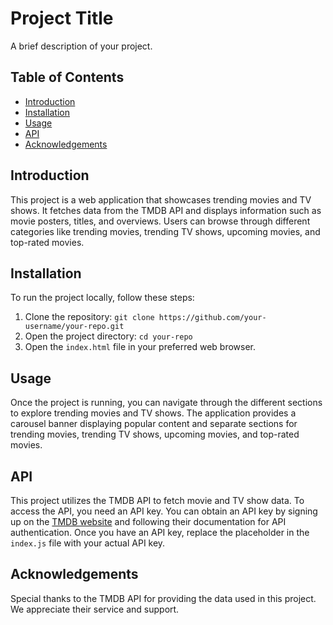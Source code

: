 # Project Title

A brief description of your project.

## Table of Contents

- [Introduction](#introduction)
- [Installation](#installation)
- [Usage](#usage)
- [API](#api)
- [Acknowledgements](#acknowledgements)

## Introduction

This project is a web application that showcases trending movies and TV shows. It fetches data from the TMDB API and displays information such as movie posters, titles, and overviews. Users can browse through different categories like trending movies, trending TV shows, upcoming movies, and top-rated movies.

## Installation

To run the project locally, follow these steps:

1. Clone the repository: `git clone https://github.com/your-username/your-repo.git`
2. Open the project directory: `cd your-repo`
3. Open the `index.html` file in your preferred web browser.

## Usage

Once the project is running, you can navigate through the different sections to explore trending movies and TV shows. The application provides a carousel banner displaying popular content and separate sections for trending movies, trending TV shows, upcoming movies, and top-rated movies.

## API

This project utilizes the TMDB API to fetch movie and TV show data. To access the API, you need an API key. You can obtain an API key by signing up on the [TMDB website](https://www.themoviedb.org/) and following their documentation for API authentication. Once you have an API key, replace the placeholder in the `index.js` file with your actual API key.

## Acknowledgements

Special thanks to the TMDB API for providing the data used in this project. We appreciate their service and support.

